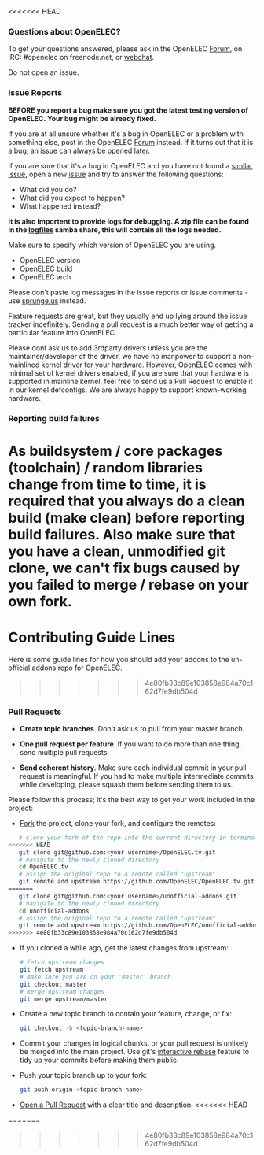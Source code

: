 <<<<<<< HEAD
### Questions about OpenELEC?

To get your questions answered, please ask in the OpenELEC [Forum], on IRC: 
\#openelec on freenode.net, or [webchat]. 

Do not open an issue.

### Issue Reports

**BEFORE you report a bug make sure you got the latest testing version of 
OpenELEC. Your bug might be already fixed.**

If you are at all unsure whether it's a bug in OpenELEC or a problem with 
something else, post in the OpenELEC [Forum] instead. If it turns out that it is
a bug, an issue can always be opened later.

If you are sure that it's a bug in OpenELEC and you have not found a [similar issue], open a new [issue]
and try to answer the following questions:
- What did you do?
- What did you expect to happen?
- What happened instead?

**It is also importent to provide logs for debugging.
A zip file can be found in the [logfiles] samba share, this will contain all the logs needed.**

Make sure to specify which version of OpenELEC you are using.
- OpenELEC version
- OpenELEC build
- OpenELEC arch

Please don't paste log messages in the issue reports or issue comments - use 
[sprunge.us](http://sprunge.us) instead.

Feature requests are great, but they usually end up lying around the issue
tracker indefinitely. Sending a pull request is a much better way of getting a
particular feature into OpenELEC.

Please dont ask us to add 3rdparty drivers unless you are the maintainer/developer of the driver,
we have no manpower to support a non-mainlined kernel driver for your hardware.
However, OpenELEC comes with minimal set of kernel drivers enabled, if you are sure that your hardware
is supported in mainline kernel, feel free to send us a Pull Request to enable it in our
kernel defconfigs. We are always happy to support known-working hardware.

### Reporting build failures

As buildsystem / core packages (toolchain) / random libraries change from time to time, it is required
that you always do a clean build (make clean) before reporting build failures. Also make sure that you
have a clean, unmodified git clone, we can't fix bugs caused by you failed to merge / rebase on
your own fork.
=======
# Contributing Guide Lines

Here is some guide lines for how you should add your addons to the un-official addons repo for OpenELEC.

>>>>>>> 4e80fb33c89e103858e984a70c162d7fe9db504d

### Pull Requests

- **Create topic branches**. Don't ask us to pull from your master branch.

- **One pull request per feature**. If you want to do more than one thing, send
  multiple pull requests.

- **Send coherent history**. Make sure each individual commit in your pull
  request is meaningful. If you had to make multiple intermediate commits while
  developing, please squash them before sending them to us.

Please follow this process; it's the best way to get your work included in the project:

- [Fork](http://help.github.com/fork-a-repo/) the project, clone your fork,
   and configure the remotes:

```bash
   # clone your fork of the repo into the current directory in terminal
<<<<<<< HEAD
   git clone git@github.com:<your username>/OpenELEC.tv.git
   # navigate to the newly cloned directory
   cd OpenELEC.tv
   # assign the original repo to a remote called "upstream"
   git remote add upstream https://github.com/OpenELEC/OpenELEC.tv.git
=======
   git clone git@github.com:<your username>/unofficial-addons.git
   # navigate to the newly cloned directory
   cd unofficial-addons
   # assign the original repo to a remote called "upstream"
   git remote add upstream https://github.com/OpenELEC/unofficial-addons.git
>>>>>>> 4e80fb33c89e103858e984a70c162d7fe9db504d
   ```

- If you cloned a while ago, get the latest changes from upstream:

   ```bash
   # fetch upstream changes
   git fetch upstream
   # make sure you are on your 'master' branch
   git checkout master
   # merge upstream changes
   git merge upstream/master
   ```

- Create a new topic branch to contain your feature, change, or fix:

   ```bash
   git checkout -b <topic-branch-name>
   ```

- Commit your changes in logical chunks. or your pull request is unlikely
   be merged into the main project. Use git's
   [interactive rebase](https://help.github.com/articles/interactive-rebase)
   feature to tidy up your commits before making them public.

- Push your topic branch up to your fork:

   ```bash
   git push origin <topic-branch-name>
   ```

- [Open a Pull Request](https://help.github.com/articles/using-pull-requests) with a
    clear title and description.
<<<<<<< HEAD

[Forum]: http://openelec.tv/forum
[issue]: https://github.com/OpenELEC/OpenELEC.tv/issues
[webchat]: http://openelec.tv/support/chat
[logfiles]: http://wiki.openelec.tv/index.php?title=OpenELEC_FAQ#Support_Logs
[similar issue]: https://github.com/OpenELEC/OpenELEC.tv/search?&ref=cmdform&type=Issues
=======
>>>>>>> 4e80fb33c89e103858e984a70c162d7fe9db504d
